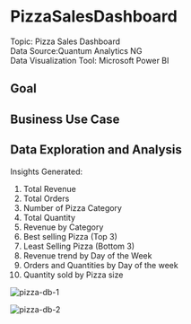 # PizzaSalesDashboard

Topic: Pizza Sales Dashboard <br/>
Data Source:Quantum Analytics NG <br/>
Data Visualization Tool: Microsoft Power BI <br/>

## Goal
## Business Use Case
## Data Exploration and Analysis

Insights Generated:
1. Total Revenue
2. Total Orders
3. Number of Pizza Category
4. Total Quantity
5. Revenue by Category
6. Best selling Pizza (Top 3)
7. Least Selling Pizza (Bottom 3)
8. Revenue trend by Day of the Week
9. Orders and Quantities by Day of the week
10. Quantity sold by Pizza size

![pizza-db-1](https://user-images.githubusercontent.com/88853963/220606887-2dc9f241-29b3-49ed-8442-b4717cf136a3.png)

![pizza-db-2](https://user-images.githubusercontent.com/88853963/220606913-29870757-a2d9-4748-bc85-8c6ddcb4a5be.png)
